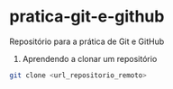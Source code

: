 # pratica-git-e-github
Repositório para a prática de Git e GitHub
1. Aprendendo a clonar um repositório 


```bash
git clone <url_repositorio_remoto>
```
